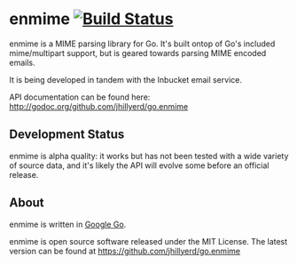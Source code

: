 enmime [![Build Status](https://travis-ci.org/jhillyerd/go.enmime.png?branch=master)](https://travis-ci.org/jhillyerd/go.enmime)
======

enmime is a MIME parsing library for Go.  It's built ontop of Go's included mime/multipart
support, but is geared towards parsing MIME encoded emails.

It is being developed in tandem with the Inbucket email service.

API documentation can be found here:
http://godoc.org/github.com/jhillyerd/go.enmime

Development Status
------------------
enmime is alpha quality: it works but has not been tested with a wide variety of source data,
and it's likely the API will evolve some before an official release.

About
-----
enmime is written in [Google Go][1].

enmime is open source software released under the MIT License.  The latest
version can be found at https://github.com/jhillyerd/go.enmime

[1]: http://golang.org/
